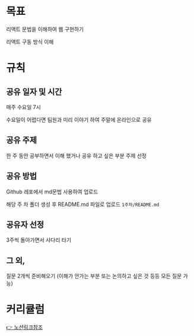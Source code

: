 # 목표

리액트 문법을 이해하여 웹 구현하기

리액트 구동 방식 이해

# 규칙

## 공유 일자 및 시간

매주 수요일 7시

수요일이 어렵다면 팀원과 미리 이야기 하여 주말에 온라인으로 공유

## 공유 주제

한 주 동안 공부하면서 이해 했거나 공유 하고 싶은 부분 주제 선정

## 공유 방법

Github 레포에서 md문법 사용하여 업로드

해당 주 차 폴더 생성 후 README.md 파일로 업로드 `1주차/README.md`

## 공유자 선정

3주씩 돌아가면서 사다리 타기

## 그 외,

질문 2개씩 준비해오기 (이해가 안가는 부분 또는 논의하고 싶은 것 등등 모든 질문 가능)

# 커리큘럼

[👉 노션링크참조](https://marshy-okra-854.notion.site/MTG-T5-7cd5d421bcad4fd8b33df1ace880632b)

